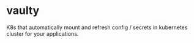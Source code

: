 # vaulty

K8s that automatically mount and refresh config / secrets in kubernetes cluster for your applications. 
